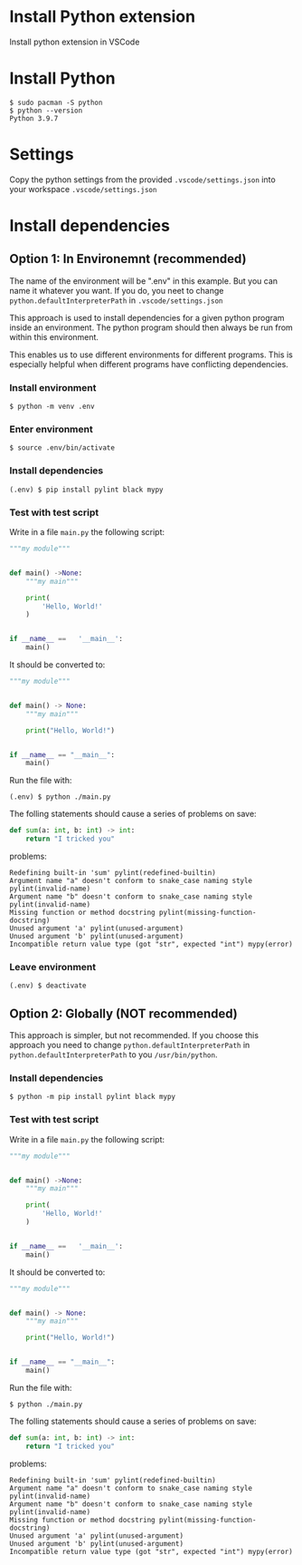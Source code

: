 
# Install Python extension

Install python extension in VSCode


# Install Python

```console
$ sudo pacman -S python
$ python --version
Python 3.9.7
```


# Settings

Copy the python settings from the provided `.vscode/settings.json` into
your workspace `.vscode/settings.json`


# Install dependencies


## Option 1: In Environemnt (recommended)

The name of the environment will be ".env" in this example.
But you can name it whatever you want. If you do, you neet to change
`python.defaultInterpreterPath` in `.vscode/settings.json`

This approach is used to install dependencies for a given python program
inside an environment. The python program should then always be run from
within this environment.

This enables us to use different environments for different programs. This is
especially helpful when different programs have conflicting dependencies.


### Install environment
```console
$ python -m venv .env
```


### Enter environment
```console
$ source .env/bin/activate
```


### Install dependencies

```console
(.env) $ pip install pylint black mypy
```


### Test with test script

Write in a file `main.py` the following script:

```python
"""my module"""


def main() ->None:
	"""my main"""

	print(
		'Hello, World!'
	)


if __name__ ==   '__main__':
	main()
```

It should be converted to:
```python
"""my module"""


def main() -> None:
    """my main"""

    print("Hello, World!")


if __name__ == "__main__":
    main()
```

Run the file with:
```console
(.env) $ python ./main.py
```

The folling statements should cause a series of problems on save:
```python
def sum(a: int, b: int) -> int:
    return "I tricked you"
```

problems:
```
Redefining built-in 'sum' pylint(redefined-builtin)
Argument name "a" doesn't conform to snake_case naming style pylint(invalid-name)
Argument name "b" doesn't conform to snake_case naming style pylint(invalid-name)
Missing function or method docstring pylint(missing-function-docstring)
Unused argument 'a' pylint(unused-argument)
Unused argument 'b' pylint(unused-argument)
Incompatible return value type (got "str", expected "int") mypy(error)
```


### Leave environment

```console
(.env) $ deactivate
```


## Option 2: Globally (NOT recommended)

This approach is simpler, but not recommended.
If you choose this approach you need to change `python.defaultInterpreterPath`
in `python.defaultInterpreterPath` to you `/usr/bin/python`.


### Install dependencies

```console
$ python -m pip install pylint black mypy
```

### Test with test script

Write in a file `main.py` the following script:

```python
"""my module"""


def main() ->None:
	"""my main"""

	print(
		'Hello, World!'
	)


if __name__ ==   '__main__':
	main()
```

It should be converted to:
```python
"""my module"""


def main() -> None:
    """my main"""

    print("Hello, World!")


if __name__ == "__main__":
    main()
```

Run the file with:
```console
$ python ./main.py
```

The folling statements should cause a series of problems on save:
```python
def sum(a: int, b: int) -> int:
    return "I tricked you"
```

problems:
```
Redefining built-in 'sum' pylint(redefined-builtin)
Argument name "a" doesn't conform to snake_case naming style pylint(invalid-name)
Argument name "b" doesn't conform to snake_case naming style pylint(invalid-name)
Missing function or method docstring pylint(missing-function-docstring)
Unused argument 'a' pylint(unused-argument)
Unused argument 'b' pylint(unused-argument)
Incompatible return value type (got "str", expected "int") mypy(error)
```
